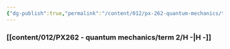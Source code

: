 ```yaml
---
{"dg-publish":true,"permalink":"/content/012/px-262-quantum-mechanics/term-2/px-262-b-0-applications-of-quantum-mechanics/","noteIcon":"1","created":"2024-12-23T10:16:38.224+00:00","updated":"2025-01-06T18:16:23.945+00:00"}
---
```


### [[content/012/PX262 - quantum mechanics/term 2/H -\|H -]]
